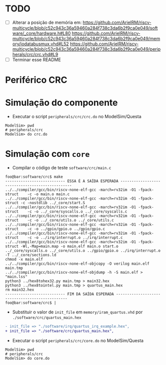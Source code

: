 
# TODO
- [ ] Alterar a posição de memória em:
    https://github.com/ArielRM/riscv-multicycle/blob/c52c943c36a59460a284f738c3da6b2f9ca0e049/software/_core/hardware.h#L80
    https://github.com/ArielRM/riscv-multicycle/blob/c52c943c36a59460a284f738c3da6b2f9ca0e049/memory/iodatabusmux.vhd#L52
    https://github.com/ArielRM/riscv-multicycle/blob/c52c943c36a59460a284f738c3da6b2f9ca0e049/peripherals/crc/crc.vhd#L9
- [ ] Terminar esse README

# Periférico CRC

# Simulação do componente
- Executar o script `peripherals/crc/crc.do` no ModelSim/Questa
```console
ModelSim> pwd
# peripherals/crc
ModelSim> do crc.do
```

# Simulação com `core`
- Compilar o código de teste `software/crc/main.c`
```console
foo@bar:software/crc$ make
--------------------------- ESSA É A SAÍDA ESPERADA ------------------------------------------------
../../compiler/gcc/bin/riscv-none-elf-gcc -march=rv32im -O1 -fpack-struct    -c -o main.o main.c
../../compiler/gcc/bin/riscv-none-elf-gcc -march=rv32im -O1 -fpack-struct -c -nostdlib ../_core/start.S
../../compiler/gcc/bin/riscv-none-elf-gcc -march=rv32im -O1 -fpack-struct    -c -o ../_core/syscalls.o ../_core/syscalls.c
../../compiler/gcc/bin/riscv-none-elf-gcc -march=rv32im -O1 -fpack-struct    -c -o ../_core/utils.o ../_core/utils.c
../../compiler/gcc/bin/riscv-none-elf-gcc -march=rv32im -O1 -fpack-struct    -c -o ../gpio/gpio.o ../gpio/gpio.c
../../compiler/gcc/bin/riscv-none-elf-gcc -march=rv32im -O1 -fpack-struct    -c -o ../irq/interrupt.o ../irq/interrupt.c
../../compiler/gcc/bin/riscv-none-elf-gcc -march=rv32im -O1 -fpack-struct -Wl,-Map=main.map -o main.elf main.o start.o ../_core/syscalls.o ../_core/utils.o ../gpio/gpio.o ../irq/interrupt.o -T ../_core/sections.ld
chmod -x main.elf
../../compiler/gcc/bin/riscv-none-elf-objcopy -O verilog main.elf main.tmp
../../compiler/gcc/bin/riscv-none-elf-objdump -h -S main.elf > "main.lss"
python3 ../hex8tohex32.py main.tmp > main32.hex
python3 ../hex8tointel.py main.tmp > quartus_main.hex
rm main32.hex
--------------------------- FIM DA SAÍDA ESPERADA ------------------------------------------------
foo@bar:software/crc$ |
```
- Substituir o valor de `init_file` em `memory/iram_quartus.vhd` por `./software/crc/quartus_main.hex`
```diff
- init_file => "./software/irq/quartus_irq_example.hex",
+ init_file => "./software/crc/quartus_main.hex",
```
- Executar o script `peripherals/crc/core.do` no ModelSim/Questa
```console
ModelSim> pwd
# peripherals/crc
ModelSim> do core.do
```

